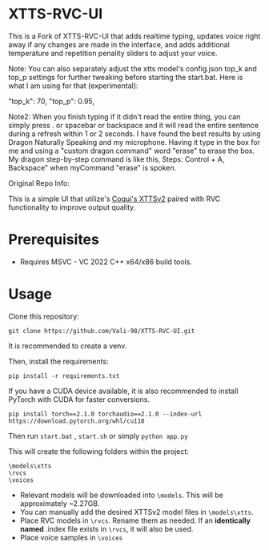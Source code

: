 # XTTS-RVC-UI

This is a Fork of XTTS-RVC-UI that adds realtime typing, updates voice right away if any changes are made in the interface, and adds additional temperature and repetition penality sliders to adjust your voice. 

Note: You can also separately adjust the xtts model's config.json top_k and top_p settings for further tweaking before starting the start.bat. Here is what I am using for that (experimental):

"top_k": 70,
"top_p": 0.95,

Note2: When you finish typing if it didn't read the entire thing, you can simply press . or spacebar or backspace and it will read the entire sentence during a refresh within 1 or 2 seconds. I have found the best results by using Dragon Naturally Speaking and my microphone. Having it type in the box for me and using a "custom dragon command" word "erase" to erase the box. My dragon step-by-step command is like this, Steps: Control + A, Backspace" when myCommand "erase" is spoken.

Original Repo Info:

This is a simple UI that utilize's [Coqui's XTTSv2](https://github.com/coqui-ai/TTS) paired with RVC functionality to improve output quality.

# Prerequisites

- Requires MSVC - VC 2022 C++ x64/x86 build tools.

# Usage

Clone this repository:

```
git clone https://github.com/Vali-98/XTTS-RVC-UI.git
```

It is recommended to create a venv.

Then, install the requirements:

```
pip install -r requirements.txt
```

If you have a CUDA device available, it is also recommended to install PyTorch with CUDA for faster conversions.

```
pip install torch==2.1.0 torchaudio==2.1.0 --index-url https://download.pytorch.org/whl/cu118
```

Then run `start.bat` , `start.sh` or simply `python app.py`

This will create the following folders within the project:

```
\models\xtts
\rvcs
\voices
```
- Relevant models will be downloaded into `\models`. This will be approximately ~2.27GB.
- You can manually add the desired XTTSv2 model files in `\models\xtts`.
- Place RVC models in `\rvcs`. Rename them as needed. If an **identically named** .index file exists in `\rvcs`, it will also be used.
- Place voice samples in `\voices`

